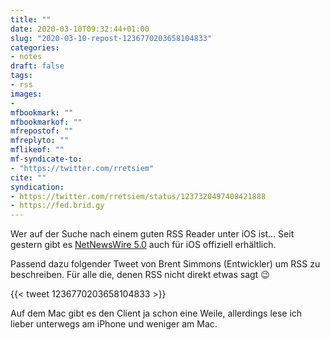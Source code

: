 ```yaml
---
title: ""
date: 2020-03-10T09:32:44+01:00
slug: "2020-03-10-repost-1236770203658104833"
categories:
- notes
draft: false
tags:
- rss
images:
-
mfbookmark: ""
mfbookmarkof: ""
mfrepostof: ""
mfreplyto: ""
mflikeof: ""
mf-syndicate-to:
- "https://twitter.com/rretsiem"
cite: ""
syndication:
- https://twitter.com/rretsiem/status/1237320497408421888
- https://fed.brid.gy
---
```


Wer auf der Suche nach einem guten RSS Reader unter iOS ist… Seit gestern gibt es [NetNewsWire 5.0](https://inessential.com/2020/03/09/netnewswire_5_0_for_ios_shipping) auch für iOS offiziell erhältlich.

Passend dazu folgender Tweet von Brent Simmons (Entwickler) um RSS zu beschreiben. Für alle die, denen RSS nicht direkt etwas sagt :wink:

{{< tweet 1236770203658104833 >}}

Auf dem Mac gibt es den Client ja schon eine Weile, allerdings lese ich lieber unterwegs am iPhone und weniger am Mac.
